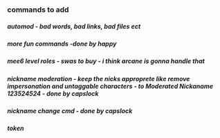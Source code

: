 
### commands to add

##### automod - bad words, bad links, bad files ect
##### more fun commands -done by happy 
##### mee6 level roles - swas to buy - i think arcane is gonna handle that
##### nickname moderation - keep the nicks approprete like remove impersonation and untaggable characters - to Moderated Nickaname 123524524 - done by capslock
##### nickname change cmd - done by capslock

##### token
